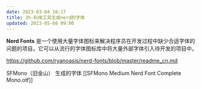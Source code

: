```yaml
---
date: 2023-03-04 16:17
title: 3h-利用工具生成nerd的字体
updated: 2023-05-08 09:06
---
```


**Nerd Fonts** 是一个使用大量字体图标来解决程序员在开发过程中缺少合适字体的问题的项目。它可以从流行的字体图标库中将大量外部字体引入待开发的项目中。

https://github.com/ryanoasis/nerd-fonts/blob/master/readme_cn.md

SFMono（旧金山） 
生成的字体 [[SFMono Medium Nerd Font Complete Mono.otf]]
